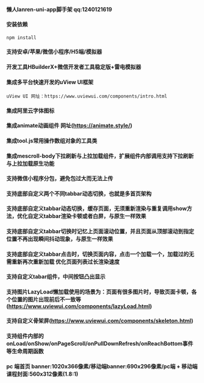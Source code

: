 #### 懒人lanren-uni-app脚手架  qq:1240121619

#### 安装依赖
```
npm install
```

#### 支持安卓/苹果/微信小程序/H5端/模拟器

#### 开发工具HBuilderX+微信开发者工具稳定版+雷电模拟器

#### 集成多平台快速开发的uView UI框架
```
uView UI 网址：https://www.uviewui.com/components/intro.html  
```

#### 集成阿里云字体图标

#### 集成animate动画组件 网址(https://animate.style/)

#### 集成tool.js常用操作数组对象的工具类

#### 集成mescroll-body下拉刷新与上拉加载组件，扩展组件内部调用支持下拉刷新与上拉加载原生功能

#### 支持微信小程序分包，避免包过大而无法上传

#### 支持底部自定义两个不同tabbar动态切换，也就是多首页架构

#### 支持底部自定义tabbar动态切换，缓存页面，无须重新渲染与重复调用show方法，优化自定义tabbar渲染卡顿或者白屏，与原生一样效果

#### 支持底部自定义tabbar切换时记忆上页面滚动位置，并且页面从顶部滚动到指定位置不再出现瞬间抖动现象，与原生一样效果

#### 支持底部自定义tabbar点击时，切换页面内容，点击一个加载一个，加载过的无需重新再次重新加载  优化页面列表过长渲染速度

#### 支持自定义tabar组件，中间按钮凸出显示

#### 支持图片LazyLoad懒加载使用的场景为：页面有很多图片时，导致页面卡顿，各个位置的图片出现前后不一致等(https://www.uviewui.com/components/lazyLoad.html)

#### 支持自定义骨架屏(https://www.uviewui.com/components/skeleton.html)

#### 支持组件内部的onLoad/onShow/onPageScroll/onPullDownRefresh/onReachBottom事件等生命周期函数

#### pc 端首页 banner:1020x366像素/移动端banner:690x296像素/pc端 + 移动端课程封面:560x312像素(1.8:1)



